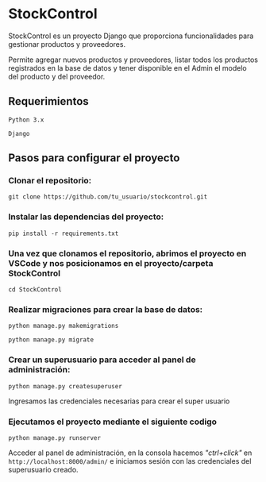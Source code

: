 # StockControl
StockControl es un proyecto Django que proporciona funcionalidades para gestionar productos y proveedores.

Permite agregar nuevos productos y proveedores, listar todos los productos registrados en la base de datos y tener disponible en el Admin el modelo del producto y del proveedor.

## Requerimientos
`Python 3.x`

`Django`

## Pasos para configurar el proyecto
### Clonar el repositorio:

`git clone https://github.com/tu_usuario/stockcontrol.git`

### Instalar las dependencias del proyecto:

`pip install -r requirements.txt`

### Una vez que clonamos el repositorio, abrimos el proyecto en VSCode y nos posicionamos en el proyecto/carpeta StockControl

`cd StockControl`

### Realizar migraciones para crear la base de datos:

`python manage.py makemigrations`

`python manage.py migrate`

### Crear un superusuario para acceder al panel de administración:

`python manage.py createsuperuser`

Ingresamos las credenciales necesarias para crear el super usuario

### Ejecutamos el proyecto mediante el siguiente codigo

`python manage.py runserver`

Acceder al panel de administración, en la consola hacemos *"ctrl+click"* en `http://localhost:8000/admin/` e iniciamos sesión con las credenciales del superusuario creado.
